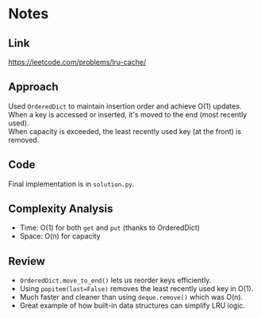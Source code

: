 # Notes

## Link
https://leetcode.com/problems/lru-cache/

## Approach
Used `OrderedDict` to maintain insertion order and achieve O(1) updates.  
When a key is accessed or inserted, it's moved to the end (most recently used).  
When capacity is exceeded, the least recently used key (at the front) is removed.

## Code
Final implementation is in `solution.py`.

## Complexity Analysis
- Time: O(1) for both `get` and `put` (thanks to OrderedDict)
- Space: O(n) for capacity

## Review
- `OrderedDict.move_to_end()` lets us reorder keys efficiently.
- Using `popitem(last=False)` removes the least recently used key in O(1).
- Much faster and cleaner than using `deque.remove()` which was O(n).
- Great example of how built-in data structures can simplify LRU logic.
